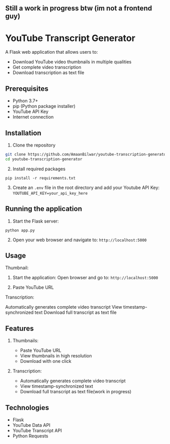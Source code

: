## Still a work in progress btw (im not a frontend guy)

# YouTube Transcript Generator

A Flask web application that allows users to:
- Download YouTube video thumbnails in multiple qualities
- Get complete video transcription
- Download transcription as text file

## Prerequisites
- Python 3.7+
- pip (Python package installer)
- YouTube API Key
- Internet connection

## Installation

1. Clone the repository
```bash
git clone https://github.com/AmaanBilwar/youtube-transcription-generator
cd youtube-transcription-generator
```
2. Install required packages
```
pip install -r requirements.txt
```

3. Create an `.env` file in the root directory and add your Youtube API Key:
`YOUTUBE_API_KEY=your_api_key_here`

## Running the application

1. Start the Flask server: 
```
python app.py
```
2. Open your web browser and navigate to:
`http://localhost:5000`

## Usage

Thumbnail:
1. Start the application:
Open browser and go to: `http://localhost:5000`

2. Paste YouTube URL

Transcription:

Automatically generates complete video transcript
View timestamp-synchronized text
Download full transcript as text file

## Features

1. Thumbnails:

    - Paste YouTube URL
    - View thumbnails in high resolution
    - Download with one click
2. Transcription:
    - Automatically generates complete video transcript
    - View timestamp-synchronized text
    - Download full transcript as text file(work in progress)


## Technologies
- Flask
- YouTube Data API
- YouTube Transcript API
- Python Requests
